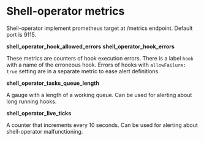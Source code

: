 # Shell-operator metrics

Shell-operator implement prometheus target at /metrics endpoint. Default port is 9115.

__shell_operator_hook_allowed_errors__
__shell_operator_hook_errors__

These metrics are counters of hook execution errors. There is a label `hook` with a name of the erroneous hook. Errors of hooks with `allowFailure: true` setting are in a separate metric to ease alert definitions.


__shell_operator_tasks_queue_length__

A gauge with a length of a working queue. Can be used for alerting about long running hooks.


__shell_operator_live_ticks__

A counter that increments every 10 seconds. Can be used for alerting about shell-operator malfunctioning.
